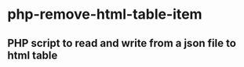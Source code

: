 # php-remove-html-table-item
PHP script to read and write from a json file to html table
--------------------
